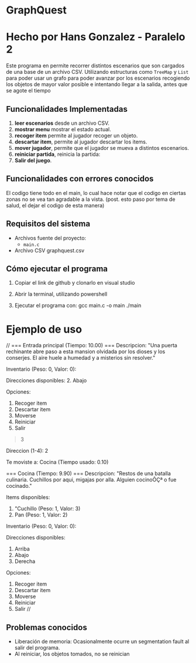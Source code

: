 # GraphQuest
# Hecho por Hans Gonzalez - Paralelo 2

Este programa en permite recorrer distintos escenarios que son cargados de una base de un archivo CSV. Utilizando estructuras como `TreeMap` y `List` para poder usar un grafo para poder avanzar por los escenarios recogiendo los objetos de mayor valor posible e intentando llegar a la salida, antes que se agote el tiempo

## Funcionalidades Implementadas

1. **leer escenarios** desde un archivo CSV.
2. **mostrar menu** mostrar el estado actual.
3. **recoger item** permite al jugador recoger un objeto.
4. **descartar item**, permite al jugador descartar los items.
5. **mover jugador**, permite que el jugador se mueva a distintos escenarios.
6. **reiniciar partida**, reinicia la partida:
7. **Salir del juego**.

## Funcionalidades con errores conocidos
El codigo tiene todo en el main, lo cual hace notar que el codigo en ciertas
zonas no se vea tan agradable a la vista. (post. esto paso por tema de salud, el dejar el codigo de esta manera)

## Requisitos del sistema
- Archivos fuente del proyecto:
  - `main.c`
- Archivo CSV graphquest.csv

## Cómo ejecutar el programa
1. Copiar el link de github y clonarlo en visual studio

2. Abrir la terminal, utilizando powershell

3. Ejecutar el programa con:
  gcc main.c -o main
  ./main


# Ejemplo de uso
//
=== Entrada principal (Tiempo: 10.00) ===
Descripcion: "Una puerta rechinante abre paso a esta mansion olvidada por los dioses y los conserjes. El aire huele a humedad y a misterios sin resolver."

Inventario (Peso: 0, Valor: 0):

Direcciones disponibles:
2. Abajo

Opciones:
1. Recoger item
2. Descartar item
3. Moverse
4. Reiniciar
5. Salir
> 3

Direccion (1-4): 2

Te moviste a: Cocina (Tiempo usado: 0.10)

=== Cocina (Tiempo: 9.90) ===
Descripcion: "Restos de una batalla culinaria. Cuchillos por aqui, migajas por alla. Alguien cocinoÔÇª o fue cocinado."

Items disponibles:
1. "Cuchillo (Peso: 1, Valor: 3)
2. Pan (Peso: 1, Valor: 2)

Inventario (Peso: 0, Valor: 0):

Direcciones disponibles:
1. Arriba
2. Abajo
4. Derecha

Opciones:
1. Recoger item
2. Descartar item
3. Moverse
4. Reiniciar
5. Salir
//

## Problemas conocidos
- Liberación de memoria: Ocasionalmente ocurre un segmentation fault al salir del programa.
- Al reiniciar, los objetos tomados, no se reinician